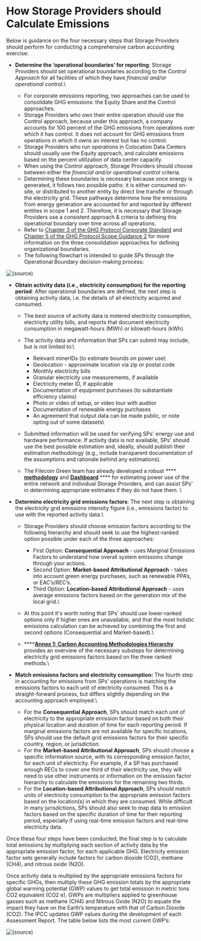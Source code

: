 # How Storage Providers should Calculate Emissions

Below is guidance on the four necessary steps that Storage Providers should perform for conducting a comprehensive carbon accounting exercise:

* **Determine the ‘operational boundaries’ for reporting**: Storage Providers should set operational boundaries according to the _Control Approach_ for all facilities of which they have _financial and/or operational control_.\

  * For corporate emissions reporting, two approaches can be used to consolidate GHG emissions: the Equity Share and the Control approaches.
  * Storage Providers who own their entire operation should use the Control approach, because under this approach, a company accounts for 100 percent of the GHG emissions from operations over which it has control. It does not account for GHG emissions from operations in which it owns an interest but has no control.
  * Storage Providers who run operations in Colocation Data Centers should usually use the Equity approach, and calculate emissions based on the percent utilization of data center capacity.
  * When using the Control approach, Storage Providers should choose between either the _financial and/or operational control_ criteria.
  * Determining these boundaries is necessary because once energy is generated, it follows two possible paths: it is either consumed on-site, or distributed to another entity by direct line transfer or through the electricity grid. These pathways determine how the emissions from energy generation are accounted for and reported by different entities in scope 1 and 2. Therefore, it is necessary that Storage Providers use a consistent approach & criteria to defining this operational boundary over time across all operations.
  * Refer to [Chapter 3 of the GHG Protocol Corporate Standard](https://ghgprotocol.org/sites/default/files/standards/ghg-protocol-revised.pdf) and [Chapter 5 of the GHG Protocol Scope Guidance 2](https://ghgprotocol.org/sites/default/files/standards/ghg-protocol-revised.pdf) for more information on the three consolidation approaches for defining organizational boundaries.&#x20;
  * The following flowchart is intended to guide SPs through the Operational Boundary decision-making process:

![(source)](https://lh4.googleusercontent.com/TVq11SE52M\_-opEhs7Aq\_UXmX4YT3WADupWao0aBj6FtDVz-MP91mbjKUTmr6uA6RrQ9xdNKOOxw4YqqvqkI80slypy8hUkHXnNt\_81hlxGUknyVtZ29CTXWvi9TX4kKwQzzeuTTR4Jo6znnPQ)

*   **Obtain activity data (i.e., electricity consumption) for the reporting period**: After operational boundaries are defined, the next step is obtaining activity data, i.e. the details of all electricity acquired and consumed.&#x20;



    * The best source of activity data is metered electricity consumption, electricity utility bills, and reports that document electricity consumption in megawatt-hours (MWh) or kilowatt-hours (kWh).
    * The activity data and information that SPs can submit may include, but is not limited to:\

      * Relevant minerIDs (to estimate bounds on power use)
      * Geolocation - approximate location via zip or postal code
      * Monthly electricity bills
      * Granular electricity use measurements, if available
      * Electricity meter ID, if applicable
      * Documentation of equipment purchases (to substantiate efficiency claims)
      * Photo or video of setup, or video tour with auditor
      * Documentation of renewable energy purchases
      * An agreement that output data can be made public, or note opting out of some datasets\

    * Submitted information will be used for verifying SPs' energy use and hardware performance. If activity data is not available, SPs' should use the best possible estimation and, ideally, should publish their estimation methodology (e.g., include transparent documentation of the assumptions and rationale behind any estimations).
    * The Filecoin Green team has already developed a robust **** [**methodology**](https://filecoin.energy/methodology) and [**Dashboard**](https://filecoin.energy/) **** for estimating power use of the entire network and individual Storage Providers, and can assist SPs' in determining appropriate estimates if they do not have them. \

* **Determine electricity grid emissions factors**: The next step is obtaining the electricity grid emissions intensity figure (i.e., emissions factor) to use with the reported activity data.\

  * Storage Providers should choose emission factors according to the following hierarchy and should seek to use the highest-ranked option possible under each of the three approaches:
    * First Option: **Consequential Approach** - uses Marginal Emissions Factors to understand how overall system emissions change through your actions.
    * Second Option: **Market-based Attributional Approach** - takes into account green energy purchases, such as renewable PPA’s, or EAC’s/REC’s.
    * Third Option: **Location-based Attributional Approach** - uses average emissions factors based on the generation mix of the local grid.\

  * At this point it's worth noting that SPs' should use lower-ranked options only if higher ones are unavailable, and that the most holistic emissions calculation can be achieved by combining the first and second options (Consequential and Market-based).\

  * ****[**Annex 1: Carbon Accounting Methodologies Hierarchy**](../../additional-resources/annex-1-carbon-accounting-methodologies-hierarchy.md) provides an overview of the necessary substeps for determining electricity grid emissions factors based on the three ranked methods.\

* **Match emissions factors and electricity consumption:** The fourth step in accounting for emissions from SPs' operations is matching the emissions factors to each unit of electricity consumed. This is a straight-forward process, but differs slightly depending on the accounting approach employed.\

  * For the **Consequential Approach**, SPs should match each unit of electricity to the appropriate emission factor based on both their physical location and duration of time for each reporting period. If marginal emissions factors are not available for specific locations, SPs should use the default grid emissions factors for their specific country, region, or jurisdiction.
  * For the **Market-based Attributional Approach**, SPs should choose a specific information source, with its corresponding emission factor, for each unit of electricity. For example, if a SP has purchased enough RECs to cover one third of their electricity use, they will need to use other instruments or information on the emission factor hierarchy to calculate the emissions for the remaining two thirds.
  * For the **Location-based Attributional Approach**, SPs should match units of electricity consumption to the appropriate emission factors based on the location(s) in which they are consumed. While difficult in many jurisdictions, SPs should also seek to map data to emission factors based on the specific duration of time for their reporting period, especially if using real-time emission factors and real-time electricity data.

Once these four steps have been conducted, the final step is to calculate total emissions by multiplying each section of activity data by the appropriate emission factor, for each applicable GHG. Electricity emission factor sets generally include factors for carbon dioxide (CO2), methane (CH4), and nitrous oxide (N2O).

Once activity data is multiplied by the appropriate emissions factors for specific GHGs, then multiply these GHG emission totals by the appropriate global warming potential (GWP) values to get total emission in metric tons CO2 equivalent (CO2 e). GWPs are multipliers applied to greenhouse gasses such as methane (CH4) and Nitrous Oxide (N2O) to equate the impact they have on the Earth’s temperature with that of Carbon Dioxide (CO2). The IPCC updates GWP values during the development of each Assessment Report. The table below lists the most current GWP’s:

![(source)](https://lh4.googleusercontent.com/DeHHPDvtRvtx\_NTGSXBLOsO146jSbO9pEphPA4GctPnNN-S6lFmC1PuG0f9JAC2nGzxWVkiZGgPPngX1TJcVEaNHab-0pCa0KwRHLsZdCqV2WNJz3whyl53IV5siNhWUHRN7gRqo9Wz0wt008Q)
